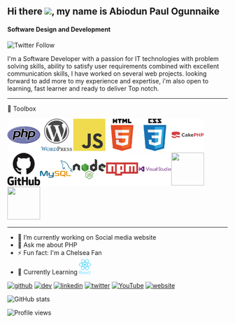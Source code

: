 ## Hi there <img src="https://raw.githubusercontent.com/MartinHeinz/MartinHeinz/master/wave.gif" width="30px">, my name is Abiodun Paul Ogunnaike
#### Software Design and Development


![Twitter Follow](https://img.shields.io/twitter/follow/abbeymanic)


I'm a Software Developer with a passion for IT technologies with problem solving skills, ability to satisfy user requirements combined with excellent communication skills, I have worked on several web projects. looking forward to add more to my experience and expertise, i'm also open to learning, fast learner and ready to deliver Top notch.

---
🧰 Toolbox

<img src="https://github.com/devicons/devicon/blob/master/icons/php/php-original.svg" alt="php logo" width="75" height="75" /><img src="https://github.com/devicons/devicon/blob/master/icons/wordpress/wordpress-original.svg" alt="php logo" width="75" height="75" /><img src="https://github.com/devicons/devicon/blob/master/icons/javascript/javascript-original.svg" width="75px" height="75px"><img src="https://github.com/devicons/devicon/blob/master/icons/html5/html5-original-wordmark.svg" width="75px" height="75px"><img src="https://github.com/devicons/devicon/blob/master/icons/css3/css3-original-wordmark.svg" width="75px" height="75px"><img src="https://github.com/devicons/devicon/blob/master/icons/cakephp/cakephp-original-wordmark.svg" width="75px" height="75px"><img src="https://github.com/devicons/devicon/blob/master/icons/github/github-original-wordmark.svg" width="75px" height="75px"><img src="https://github.com/devicons/devicon/blob/master/icons/mysql/mysql-original-wordmark.svg" width="75px" height="75px"><img src="https://github.com/devicons/devicon/blob/master/icons/nodejs/nodejs-original-wordmark.svg" width="75px" height="75px"><img src="https://github.com/devicons/devicon/blob/master/icons/npm/npm-original-wordmark.svg" width="75px" height="75px"><img src="https://github.com/devicons/devicon/blob/master/icons/visualstudio/visualstudio-plain-wordmark.svg" width="75px" height="75px"><img src="https://cdn.worldvectorlogo.com/logos/yarn.svg" width="75px" height="75px">
<img src="https://cdn.worldvectorlogo.com/logos/amazon-lightsail.svg" width="75px" height="75px">

---

- 🔭 I’m currently working on Social media website  
- 💬 Ask me about PHP 
- ⚡ Fun fact: I'm a Chelsea Fan 
- 🏫 Currently Learning<img src="https://github.com/devicons/devicon/blob/master/icons/react/react-original-wordmark.svg" width="35px" height="35px">


[<img src='https://cdn.jsdelivr.net/npm/simple-icons@3.0.1/icons/github.svg' alt='github' height='40'>](https://github.com/abbeymaniak)  [<img src='https://cdn.jsdelivr.net/npm/simple-icons@3.0.1/icons/dev-dot-to.svg' alt='dev' height='40'>](https://dev.to/abbeymaniak)  [<img src='https://cdn.jsdelivr.net/npm/simple-icons@3.0.1/icons/linkedin.svg' alt='linkedin' height='40'>](https://www.linkedin.com/in/abiodun-paul-ogunnaike-355bb185/)  [<img src='https://cdn.jsdelivr.net/npm/simple-icons@3.0.1/icons/twitter.svg' alt='twitter' height='40'>](https://twitter.com/abbeymanic)  [<img src='https://cdn.jsdelivr.net/npm/simple-icons@3.0.1/icons/youtube.svg' alt='YouTube' height='40'>](https://www.youtube.com/channel/https://www.youtube.com/channel/UCITVRT8zoM4VKCfetBaO0UA)  [<img src='https://cdn.jsdelivr.net/npm/simple-icons@3.0.1/icons/icloud.svg' alt='website' height='40'>](https://primastech.com)  

![GitHub stats](https://github-readme-stats.vercel.app/api?username=abbeymaniak&show_icons=true)  

![Profile views](https://gpvc.arturio.dev/abbeymaniak)  

